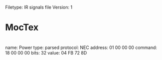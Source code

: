 Filetype: IR signals file
Version: 1
# 
# MocTex
#
name: Power
type: parsed
protocol: NEC
address: 01 00 00 00
command: 18 00 00 00
bits: 32
value: 04 FB 72 8D
